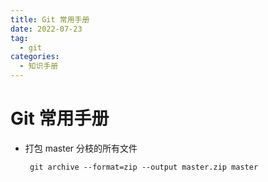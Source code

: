 ```yaml
---
title: Git 常用手册
date: 2022-07-23
tag:
  - git
categories:
  - 知识手册
---
```


# Git 常用手册

- 打包 master 分枝的所有文件

  ` git archive --format=zip --output master.zip master`
